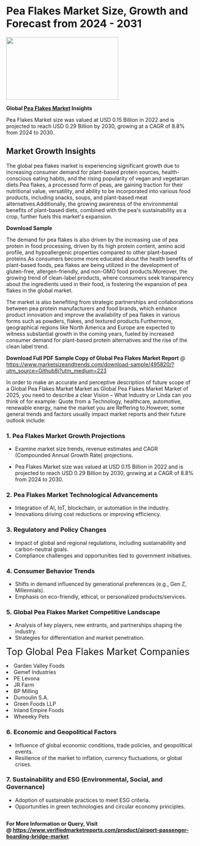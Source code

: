 <H1>Pea Flakes Market Size, Growth and Forecast from 2024 - 2031</H1><img class="aligncenter size-medium wp-image-584254" src="https://thirdeyenews.in/wp-content/uploads/2024/09/Global-Market-Research-300x168.jpeg" alt="" width="300" height="168" /><p><strong>Global&nbsp;<a href="https://www.marketsizeandtrends.com/download-sample/495820/?utm_source=Github8j?utm_medium=223">Pea Flakes Market</a> Insights</strong></p><p>Pea Flakes Market size was valued at USD 0.15 Billion in 2022 and is projected to reach USD 0.29 Billion by 2030, growing at a CAGR of 8.8% from 2024 to 2030.</p><p><h2>Market Growth Insights</h2> <p>The global pea flakes market is experiencing significant growth due to increasing consumer demand for plant-based protein sources, health-conscious eating habits, and the rising popularity of vegan and vegetarian diets.Pea flakes, a processed form of peas, are gaining traction for their nutritional value, versatility, and ability to be incorporated into various food products, including snacks, soups, and plant-based meat alternatives.Additionally, the growing awareness of the environmental benefits of plant-based diets, combined with the pea's sustainability as a crop, further fuels this market's expansion.</p> <p><strong>Download Sample</strong></p> <p>The demand for pea flakes is also driven by the increasing use of pea protein in food processing, driven by its high protein content, amino acid profile, and hypoallergenic properties compared to other plant-based proteins.As consumers become more educated about the health benefits of plant-based foods, pea flakes are being utilized in the development of gluten-free, allergen-friendly, and non-GMO food products.Moreover, the growing trend of clean-label products, where consumers seek transparency about the ingredients used in their food, is fostering the expansion of pea flakes in the global market.</p> <p>The market is also benefiting from strategic partnerships and collaborations between pea protein manufacturers and food brands, which enhance product innovation and improve the availability of pea flakes in various forms such as powders, flakes, and textured products.Furthermore, geographical regions like North America and Europe are expected to witness substantial growth in the coming years, fueled by increased consumer demand for plant-based protein alternatives and the rise of the clean label trend.</p> <p><span class=""><strong>Download Full PDF Sample Copy of Global Pea Flakes Market Report</strong> @ <a href="https://www.marketsizeandtrends.com/download-sample/495820/?utm_source=Github8j?utm_medium=223" target="_blank">https://www.marketsizeandtrends.com/download-sample/495820/?utm_source=Github8j?utm_medium=223</a></span></p><p>In order to make an accurate and perceptive description of future scope of a Global&nbsp;Pea Flakes Market Market as Global&nbsp;Pea Flakes Market Market of 2025, you need to describe a clear Vision &ndash; What Industry or Linda can you think of for example: Quote from a Technology, healthcare, automotive, renewable energy, name the market you are Reffering to.However, some general trends and factors usually impact market reports and their future outlook include:</p><h3>1.&nbsp;<strong>Pea Flakes Market Growth Projections</strong></h3><ul><li>Examine market size trends, revenue estimates and CAGR (Compounded Annual Growth Rate) projections.</li><li><p>Pea Flakes Market size was valued at USD 0.15 Billion in 2022 and is projected to reach USD 0.29 Billion by 2030, growing at a CAGR of 8.8% from 2024 to 2030.</p></li></ul><h3>2.&nbsp;<strong>Pea Flakes Market Technological Advancements</strong></h3><ul><li>Integration of AI, IoT, blockchain, or automation in the industry.</li><li>Innovations driving cost reductions or improving efficiency.</li></ul><h3>3.&nbsp;<strong>Regulatory and Policy Changes</strong></h3><ul><li>Impact of global and regional regulations, including sustainability and carbon-neutral goals.</li><li>Compliance challenges and opportunities tied to government initiatives.</li></ul><h3>4.&nbsp;<strong>Consumer Behavior Trends</strong></h3><ul><li>Shifts in demand influenced by generational preferences (e.g., Gen Z, Millennials).</li><li>Emphasis on eco-friendly, ethical, or personalized products/services.</li></ul><h3>5.&nbsp;<strong>Global Pea Flakes Market Competitive Landscape</strong></h3><ul><li>Analysis of key players, new entrants, and partnerships shaping the industry.</li><li>Strategies for differentiation and market penetration.</li></ul><p data-pm-slice="1 1 []"><span style="color: inherit; font-family: inherit; font-size: 25px;">Top Global Pea Flakes Market Companies</span></p><div class="" data-test-id=""><p><li>Garden Valley Foods</li><li> Gemef Industries</li><li> PE Levona</li><li> JR Farm</li><li> BP Milling</li><li> Dumoulin S.A.</li><li> Green Foods LLP</li><li> Inland Empire Foods</li><li> Wheeeky Pets</li></p></div><h3>6.&nbsp;<strong>Economic and Geopolitical Factors</strong></h3><ul><li>Influence of global economic conditions, trade policies, and geopolitical events.</li><li>Resilience of the market to inflation, currency fluctuations, or global crises.</li></ul><h3>7.&nbsp;<strong>Sustainability and ESG (Environmental, Social, and Governance)</strong></h3><ul><li>Adoption of sustainable practices to meet ESG criteria.</li><li>Opportunities in green technologies and circular economy principles.</li></ul><h2><strong style="font-size: 14px;">For More Information or Query, Visit @&nbsp;</strong><a style="background-color: #ffffff; font-size: 14px;" href="https://www.marketsizeandtrends.com/report/pea-flakes-market/" target="_blank">https://www.verifiedmarketreports.com/product/airport-passenger-boarding-bridge-market</a></h2>